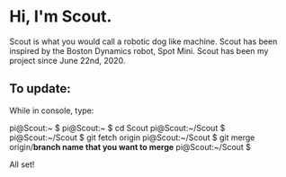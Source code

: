 # Hi, I'm Scout.
Scout is what you would call a robotic dog like machine. Scout has been inspired by the Boston Dynamics robot, Spot Mini. Scout has been my project since June 22nd, 2020.

## To update:

While in console, type:

pi@Scout:~ $
pi@Scout:~ $ cd Scout
pi@Scout:~/Scout $
pi@Scout:~/Scout $ git fetch origin
pi@Scout:~/Scout $ git merge origin/**branch name that you want to merge**
pi@Scout:~/Scout $ 

All set!